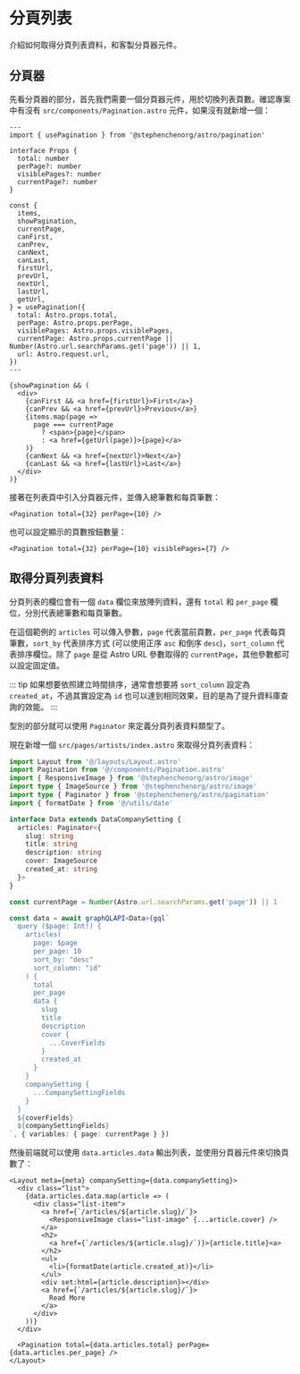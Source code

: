 # 分頁列表

介紹如何取得分頁列表資料，和客製分頁器元件。

## 分頁器

先看分頁器的部分，首先我們需要一個分頁器元件，用於切換列表頁數。確認專案中有沒有 `src/components/Pagination.astro` 元件，如果沒有就新增一個：

```astro
---
import { usePagination } from '@stephenchenorg/astro/pagination'

interface Props {
  total: number
  perPage?: number
  visiblePages?: number
  currentPage?: number
}

const {
  items,
  showPagination,
  currentPage,
  canFirst,
  canPrev,
  canNext,
  canLast,
  firstUrl,
  prevUrl,
  nextUrl,
  lastUrl,
  getUrl,
} = usePagination({
  total: Astro.props.total,
  perPage: Astro.props.perPage,
  visiblePages: Astro.props.visiblePages,
  currentPage: Astro.props.currentPage || Number(Astro.url.searchParams.get('page')) || 1,
  url: Astro.request.url,
})
---

{showPagination && (
  <div>
    {canFirst && <a href={firstUrl}>First</a>}
    {canPrev && <a href={prevUrl}>Previous</a>}
    {items.map(page =>
      page === currentPage
        ? <span>{page}</span>
        : <a href={getUrl(page)}>{page}</a>
    )}
    {canNext && <a href={nextUrl}>Next</a>}
    {canLast && <a href={lastUrl}>Last</a>}
  </div>
)}
```

接著在列表頁中引入分頁器元件，並傳入總筆數和每頁筆數：

```astro
<Pagination total={32} perPage={10} />
```

也可以設定顯示的頁數按鈕數量：

```astro
<Pagination total={32} perPage={10} visiblePages={7} />
```

## 取得分頁列表資料

分頁列表的欄位會有一個 `data` 欄位來放陣列資料，還有 `total` 和 `per_page` 欄位，分別代表總筆數和每頁筆數。

在這個範例的 `articles` 可以傳入參數，`page` 代表當前頁數，`per_page` 代表每頁筆數，`sort_by` 代表排序方式 (可以使用正序 `asc` 和倒序 `desc`)，`sort_column` 代表排序欄位。除了 `page` 是從 Astro URL 參數取得的 `currentPage`，其他參數都可以設定固定值。

::: tip
如果想要依照建立時間排序，通常會想要將 `sort_column` 設定為 `created_at`，不過其實設定為 `id` 也可以達到相同效果，目的是為了提升資料庫查詢的效能。
:::

型別的部分就可以使用 `Paginator` 來定義分頁列表資料類型了。

現在新增一個 `src/pages/artists/index.astro` 來取得分頁列表資料：

```ts
import Layout from '@/layouts/Layout.astro'
import Pagination from '@/components/Pagination.astro'
import { ResponsiveImage } from '@stephenchenorg/astro/image'
import type { ImageSource } from '@stephenchenorg/astro/image'
import type { Paginator } from '@stephenchenorg/astro/pagination'
import { formatDate } from '@/utils/date'

interface Data extends DataCompanySetting {
  articles: Paginator<{
    slug: string
    title: string
    description: string
    cover: ImageSource
    created_at: string
  }>
}

const currentPage = Number(Astro.url.searchParams.get('page')) || 1

const data = await graphQLAPI<Data>(gql`
  query ($page: Int!) {
    articles(
      page: $page
      per_page: 10
      sort_by: "desc"
      sort_column: "id"
    ) {
      total
      per_page
      data {
        slug
        title
        description
        cover {
          ...CoverFields
        }
        created_at
      }
    }
    companySetting {
      ...CompanySettingFields
    }
  }
  ${coverFields}
  ${companySettingFields}
`, { variables: { page: currentPage } })
```

然後前端就可以使用 `data.articles.data` 輸出列表，並使用分頁器元件來切換頁數了：

```astro
<Layout meta={meta} companySetting={data.companySetting}>
  <div class="list">
    {data.articles.data.map(article => (
      <div class="list-item">
        <a href={`/articles/${article.slug}/`}>
          <ResponsiveImage class="list-image" {...article.cover} />
        </a>
        <h2>
          <a href={`/articles/${article.slug}/`)}>{article.title}<a>
        </h2>
        <ul>
          <li>{formatDate(article.created_at)}</li>
        </ul>
        <div set:html={article.description}></div>
        <a href={`/articles/${article.slug}/`}>
          Read More
        </a>
      </div>
    ))}
  </div>

  <Pagination total={data.articles.total} perPage={data.articles.per_page} />
</Layout>
```

